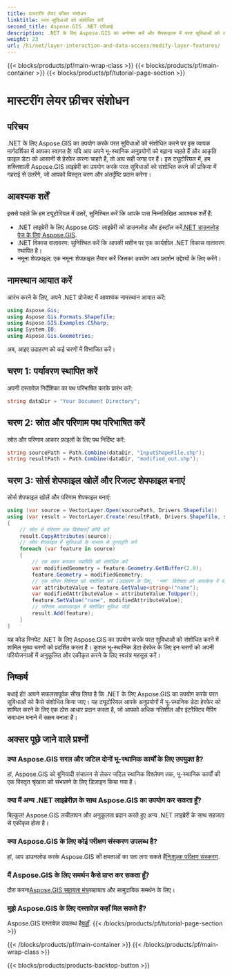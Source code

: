 ```yaml
---
title: मास्टरींग लेयर फ़ीचर संशोधन
linktitle: परत सुविधाओं को संशोधित करें
second_title: Aspose.GIS .NET एपीआई
description: .NET के लिए Aspose.GIS का अन्वेषण करें और शेपफाइल्स में परत सुविधाओं को आसानी से संशोधित करने की कला में महारत हासिल करें। अपने भू-स्थानिक अनुप्रयोगों को सटीकता और आसानी से बढ़ावा दें।
weight: 23
url: /hi/net/layer-interaction-and-data-access/modify-layer-features/
---
```


{{< blocks/products/pf/main-wrap-class >}}
{{< blocks/products/pf/main-container >}}
{{< blocks/products/pf/tutorial-page-section >}}

# मास्टरींग लेयर फ़ीचर संशोधन

## परिचय
.NET के लिए Aspose.GIS का उपयोग करके परत सुविधाओं को संशोधित करने पर इस व्यापक मार्गदर्शिका में आपका स्वागत है! यदि आप अपने भू-स्थानिक अनुप्रयोगों को बढ़ाना चाहते हैं और आकृति फ़ाइल डेटा को आसानी से हेरफेर करना चाहते हैं, तो आप सही जगह पर हैं। इस ट्यूटोरियल में, हम शक्तिशाली Aspose.GIS लाइब्रेरी का उपयोग करके परत सुविधाओं को संशोधित करने की प्रक्रिया में गहराई से उतरेंगे, जो आपको विस्तृत चरण और अंतर्दृष्टि प्रदान करेगा।
## आवश्यक शर्तें
इससे पहले कि हम ट्यूटोरियल में उतरें, सुनिश्चित करें कि आपके पास निम्नलिखित आवश्यक शर्तें हैं:
-  .NET लाइब्रेरी के लिए Aspose.GIS: लाइब्रेरी को डाउनलोड और इंस्टॉल करें[.NET डाउनलोड पेज के लिए Aspose.GIS](https://releases.aspose.com/gis/net/).
- .NET विकास वातावरण: सुनिश्चित करें कि आपकी मशीन पर एक कार्यशील .NET विकास वातावरण स्थापित है।
- नमूना शेपफ़ाइल: एक नमूना शेपफ़ाइल तैयार करें जिसका उपयोग आप प्रदर्शन उद्देश्यों के लिए करेंगे।
## नामस्थान आयात करें
आरंभ करने के लिए, अपने .NET प्रोजेक्ट में आवश्यक नामस्थान आयात करें:
```csharp
using Aspose.Gis;
using Aspose.Gis.Formats.Shapefile;
using Aspose.GIS.Examples.CSharp;
using System.IO;
using Aspose.Gis.Geometries;
```
अब, आइए उदाहरण को कई चरणों में विभाजित करें।
## चरण 1: पर्यावरण स्थापित करें
अपनी दस्तावेज़ निर्देशिका का पथ परिभाषित करके प्रारंभ करें:
```csharp
string dataDir = "Your Document Directory";
```
## चरण 2: स्रोत और परिणाम पथ परिभाषित करें
स्रोत और परिणाम आकार फ़ाइलों के लिए पथ निर्दिष्ट करें:
```csharp
string sourcePath = Path.Combine(dataDir, "InputShapeFile.shp");
string resultPath = Path.Combine(dataDir, "modified_out.shp");
```
## चरण 3: सोर्स शेपफाइल खोलें और रिजल्ट शेपफाइल बनाएं
सोर्स शेपफाइल खोलें और परिणाम शेपफाइल बनाएं:
```csharp
using (var source = VectorLayer.Open(sourcePath, Drivers.Shapefile))
using (var result = VectorLayer.Create(resultPath, Drivers.Shapefile, source.SpatialReferenceSystem))
{
    // स्रोत से परिणाम तक विशेषताएँ कॉपी करें
    result.CopyAttributes(source);
    // स्रोत शेपफ़ाइल में सुविधाओं के माध्यम से पुनरावृति करें
    foreach (var feature in source)
    {
        // एक बफ़र बनाकर ज्यामिति को संशोधित करें
        var modifiedGeometry = feature.Geometry.GetBuffer(2.0);
        feature.Geometry = modifiedGeometry;
        // एक फीचर विशेषता को संशोधित करें (उदाहरण के लिए, 'नाम' विशेषता को अपरकेस में परिवर्तित करना)
        var attributeValue = feature.GetValue<string>("name");
        var modifiedAttributeValue = attributeValue.ToUpper();
        feature.SetValue("name", modifiedAttributeValue);
        // परिणाम आकारफ़ाइल में संशोधित सुविधा जोड़ें
        result.Add(feature);
    }
}
```
यह कोड स्निपेट .NET के लिए Aspose.GIS का उपयोग करके परत सुविधाओं को संशोधित करने में शामिल मुख्य चरणों को प्रदर्शित करता है। कुशल भू-स्थानिक डेटा हेरफेर के लिए इन चरणों को अपनी परियोजनाओं में अनुकूलित और एकीकृत करने के लिए स्वतंत्र महसूस करें।
## निष्कर्ष
बधाई हो! आपने सफलतापूर्वक सीख लिया है कि .NET के लिए Aspose.GIS का उपयोग करके परत सुविधाओं को कैसे संशोधित किया जाए। यह ट्यूटोरियल आपके अनुप्रयोगों में भू-स्थानिक डेटा हेरफेर को शामिल करने के लिए एक ठोस आधार प्रदान करता है, जो आपको अधिक गतिशील और इंटरैक्टिव मैपिंग समाधान बनाने में सक्षम बनाता है।
## अक्सर पूछे जाने वाले प्रश्नों
### क्या Aspose.GIS सरल और जटिल दोनों भू-स्थानिक कार्यों के लिए उपयुक्त है?
हां, Aspose.GIS को बुनियादी संचालन से लेकर जटिल स्थानिक विश्लेषण तक, भू-स्थानिक कार्यों की एक विस्तृत श्रृंखला को संभालने के लिए डिज़ाइन किया गया है।
### क्या मैं अन्य .NET लाइब्रेरीज़ के साथ Aspose.GIS का उपयोग कर सकता हूँ?
बिल्कुल! Aspose.GIS लचीलापन और अनुकूलता प्रदान करते हुए अन्य .NET लाइब्रेरी के साथ सहजता से एकीकृत होता है।
### क्या Aspose.GIS के लिए कोई परीक्षण संस्करण उपलब्ध है?
 हां, आप डाउनलोड करके Aspose.GIS की क्षमताओं का पता लगा सकते हैं[निःशुल्क परीक्षण संस्करण](https://releases.aspose.com/).
### मैं Aspose.GIS के लिए समर्थन कैसे प्राप्त कर सकता हूँ?
 दौरा करना[Aspose.GIS सहायता मंच](https://forum.aspose.com/c/gis/33)सहायता और सामुदायिक समर्थन के लिए।
### मुझे Aspose.GIS के लिए दस्तावेज़ कहाँ मिल सकते हैं?
 Aspose.GIS दस्तावेज़ उपलब्ध है[यहाँ](https://reference.aspose.com/gis/net/).
{{< /blocks/products/pf/tutorial-page-section >}}

{{< /blocks/products/pf/main-container >}}
{{< /blocks/products/pf/main-wrap-class >}}

{{< blocks/products/products-backtop-button >}}

